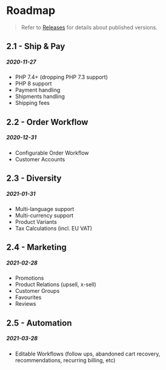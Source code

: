 # Roadmap

> Refer to [Releases](releases.md) for details about published versions.

## 2.1 - Ship & Pay
##### 2020-11-27

- PHP 7.4+ (dropping PHP 7.3 support)
- PHP 8 support
- Payment handling
- Shipments handling
- Shipping fees

## 2.2 - Order Workflow
##### 2020-12-31

- Configurable Order Workflow
- Customer Accounts

## 2.3 - Diversity
##### 2021-01-31

- Multi-language support
- Multi-currency support
- Product Variants
- Tax Calculations (incl. EU VAT)

## 2.4 - Marketing
##### 2021-02-28

- Promotions
- Product Relations (upsell, x-sell)
- Customer Groups
- Favourites
- Reviews

## 2.5 - Automation
##### 2021-03-28

- Editable Workflows (follow ups, abandoned cart recovery,
  recommendations, recurring billing, etc)
